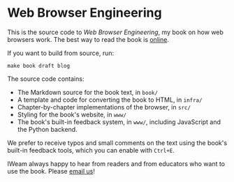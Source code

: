 Web Browser Engineering
=======================

This is the source code to *Web Browser Engineering*, my book on how
web browsers work. The best way to read the book is
[online](https://browser.engineering/).

If you want to build from source, run:

    make book draft blog

The source code contains:

- The Markdown source for the book text, in `book/`
- A template and code for converting the book to HTML, in `infra/`
- Chapter-by-chapter implementations of the browser, in `src/`
- Styling for the book's website, in `www/`
- The book's built-in feedback system, in `www/`, including JavaScript
  and the Python backend.

We prefer to receive typos and small comments on the text using the
book's built-in feedback tools, which you can enable with `Ctrl+E`.

IWeam always happy to hear from readers and from educators who want to
use the book. Please [email us](mailto:author@browser.engineering)!
